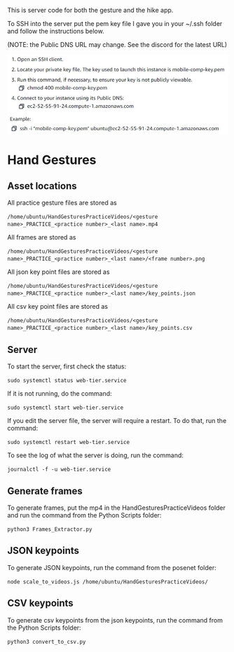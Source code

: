 This is server code for both the gesture and the hike app.

To SSH into the server put the pem key file I gave you in your ~/.ssh folder and follow the instructions below. 

(NOTE: the Public DNS URL may change. See the discord for the latest URL)

![ssh](ssh.JPG)

# Hand Gestures

## Asset locations 
All practice gesture files are stored as 

`/home/ubuntu/HandGesturesPracticeVideos/<gesture name>_PRACTICE_<practice number>_<last name>.mp4`

All frames are stored as 

`/home/ubuntu/HandGesturesPracticeVideos/<gesture name>_PRACTICE_<practice number>_<last name>/<frame number>.png`

All json key point files are stored as

`/home/ubuntu/HandGesturesPracticeVideos/<gesture name>_PRACTICE_<practice number>_<last name>/key_points.json`

All csv key point files are stored as 

`/home/ubuntu/HandGesturesPracticeVideos/<gesture name>_PRACTICE_<practice number>_<last name>/key_points.csv`

## Server
To start the server, first check the status:

`sudo systemctl status web-tier.service`

If it is not running, do the command:

`sudo systemctl start web-tier.service`

If you edit the server file, the server will require a restart. To do that, run the command:

`sudo systemctl restart web-tier.service`

To see the log of what the server is doing, run the command:

`journalctl -f -u web-tier.service`

## Generate frames

To generate frames, put the mp4 in the HandGesturesPracticeVideos folder and run the command from the Python Scripts folder:

`python3 Frames_Extractor.py`

## JSON keypoints

To generate JSON keypoints, run the command from the posenet folder:

`node scale_to_videos.js /home/ubuntu/HandGesturesPracticeVideos/`

## CSV keypoints

To generate csv keypoints from the json keypoints, run the command from the Python Scripts folder:

`python3 convert_to_csv.py`
